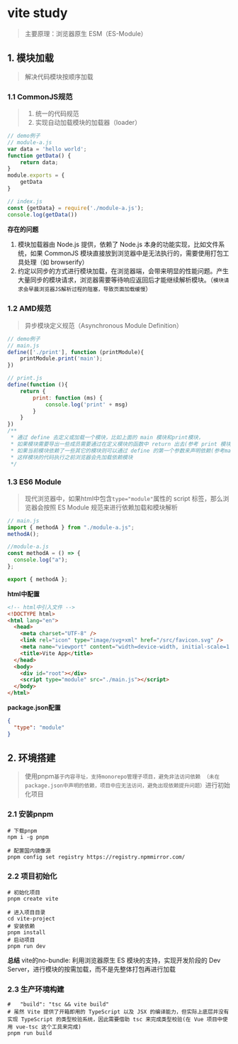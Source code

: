 # vite study

> 主要原理：浏览器原生 ESM（ES-Module）

## 1. 模块加载

> 解决代码模块按顺序加载

### 1.1 CommonJS规范

> 1. 统一的代码规范
> 2. 实现自动加载模块的加载器（loader）

```js
// demo例子
// module-a.js
var data = 'hello world';
function getData() {
    return data;
}
module.exports = {
    getData
}

// index.js
const {getData} = require('./module-a.js');
console.log(getData())
```

**存在的问题**

1. 模块加载器由 Node.js 提供，依赖了 Node.js 本身的功能实现，比如文件系统，如果 CommonJS 模块直接放到浏览器中是无法执行的，需要使用打包工具处理（如 browserify）
2. 约定以同步的方式进行模块加载，在浏览器端，会带来明显的性能问题。产生大量同步的模块请求，浏览器需要等待响应返回后才能继续解析模块。（`模块请求会早晨浏览器JS解析过程的阻塞，导致页面加载缓慢`）

### 1.2 AMD规范

> 异步模块定义规范（Asynchronous Module Definition）

```js
// demo例子
// main.js
define(['./print'], function (printModule){
    printModule.print('main');
})

// print.js
define(function (){
    return {
        print: function (ms) {
            console.log('print' + msg)
        }
    }
})
/**
 * 通过 define 去定义或加载一个模块，比如上面的 main 模块和print模块，
 * 如果模块需要导出一些成员需要通过在定义模块的函数中 return 出去(参考 print 模块)，
 * 如果当前模块依赖了一些其它的模块则可以通过 define 的第一个参数来声明依赖(参考main模块)，
 * 这样模块的代码执行之前浏览器会先加载依赖模块
 */
```
### 1.3 ES6 Module

> 现代浏览器中，如果html中包含`type="module"`属性的 script 标签，那么浏览器会按照 ES Module 规范来进行依赖加载和模块解析

```js
// main.js
import { methodA } from "./module-a.js";
methodA();

//module-a.js
const methodA = () => {
  console.log("a");
};

export { methodA };
```

**html中配置**
```html
<!-- html中引入文件 -->
<!DOCTYPE html>
<html lang="en">
  <head>
    <meta charset="UTF-8" />
    <link rel="icon" type="image/svg+xml" href="/src/favicon.svg" />
    <meta name="viewport" content="width=device-width, initial-scale=1.0" />
    <title>Vite App</title>
  </head>
  <body>
    <div id="root"></div>
    <script type="module" src="./main.js"></script>
  </body>
</html>
```
**package.json配置**

```json
{
  "type": "module"
}
```
## 2. 环境搭建

> 使用pnpm`基于内容寻址，支持monorepo管理子项目，避免非法访问依赖
> （未在package.json中声明的依赖，项目中应无法访问，避免出现依赖提升问题）`进行初始化项目

### 2.1 安装pnpm

```shell
# 下载pnpm
npm i -g pnpm

# 配置国内镜像源
pnpm config set registry https://registry.npmmirror.com/
```

### 2.2 项目初始化

```shell
# 初始化项目
pnpm create vite

# 进入项目目录
cd vite-project
# 安装依赖
pnpm install
# 启动项目
pnpm run dev
```

**总结**
vite的no-bundle:
利用浏览器原生 ES 模块的支持，实现开发阶段的 Dev Server，进行模块的按需加载，而不是先整体打包再进行加载

### 2.3 生产环境构建

```shell
#   "build": "tsc && vite build"
# 虽然 Vite 提供了开箱即用的 TypeScript 以及 JSX 的编译能力，但实际上底层并没有实现 TypeScript 的类型校验系统，因此需要借助 tsc 来完成类型校验(在 Vue 项目中使用 vue-tsc 这个工具来完成)
pnpm run build
```